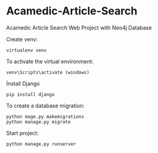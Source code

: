 # Acamedic-Article-Search
Acamedic Article Search Web Project with Neo4j Database

Create venv:
```
virtualenv venv
```

To activate the virtual environment: 

```
venv\Scripts\activate (windows)
```

İnstall Django


```
pip install django
```

To create a database migration:

```
python mage.py makemigrations
python manage.py migrate
```

Start project:

```
python manage.py runserver 
```



